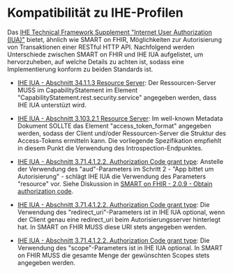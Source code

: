 # Kompatibilität zu IHE-Profilen

Das [IHE Technical Framework Supplement "Internet User Authorization (IUA)"](https://profiles.ihe.net/ITI/IUA/index.html) bietet, ähnlich wie SMART on FHIR, Möglichkeiten zur Autorisierung von Transaktionen einer RESTful HTTP API.
Nachfolgend werden Unterschiede zwischen SMART on FHIR und IHE IUA aufgelistet, um hervorzuheben, auf welche Details zu achten ist, sodass eine Implementierung konform zu beiden Standards ist.

* [IHE IUA - Abschnitt 34.1.1.3 Resource Server](https://profiles.ihe.net/ITI/IUA/index.html#34113-resource-server): Der Ressourcen-Server MUSS im CapabilityStatement im Element "CapabilityStatement.rest.security.service" angegeben werden, dass IHE IUA unterstüzt wird.

* [IHE IUA - Abschnitt 3.103.2.1 Resource Server](https://profiles.ihe.net/ITI/IUA/index.html#310342-authorization-server-metadata-response): Im well-known Metadata Dokument SOLLTE das Element "access_token_format" angegeben werden, sodass der Client und/oder Ressourcen-Server die Struktur des Access-Tokens ermitteln kann. Die vorliegende Spezifikation empfiehlt in diesem Punkt die Verwendung des Introspection-Endpunktes.

* [IHE IUA - Abschnitt 3.71.4.1.2.2. Authorization Code grant type](https://profiles.ihe.net/ITI/IUA/index.html#3714122-authorization-code-grant-type): Anstelle der Verwendung des "aud"-Parameters im Schritt 2 - "App bittet um Autorisierung" - schlägt IHE IUA die Verwendung des Parameters "resource" vor. Siehe Diskussion in [SMART on FHIR - 2.0.9 - Obtain authorization code](http://www.hl7.org/fhir/smart-app-launch/app-launch.html#obtain-authorization-code).

* [IHE IUA - Abschnitt 3.71.4.1.2.2. Authorization Code grant type](https://profiles.ihe.net/ITI/IUA/index.html#3714122-authorization-code-grant-type): Die Verwendung des "redirect_uri"-Parameters ist in IHE IUA optional, wenn der Client genau eine redirect_uri beim Autorisierungsserver hinterlegt hat. In SMART on FHIR MUSS diese URI stets angegeben werden.

* [IHE IUA - Abschnitt 3.71.4.1.2.2. Authorization Code grant type](https://profiles.ihe.net/ITI/IUA/index.html#3714122-authorization-code-grant-type): Die Verwendung des "scope"-Parameters ist in IHE IUA optional. In SMART on FHIR MUSS die gesamte Menge der gewünschten Scopes stets angegeben werden.